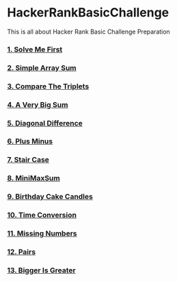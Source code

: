 # HackerRankBasicChallenge
This is all about Hacker Rank Basic Challenge Preparation

<h3><a href="https://github.com/AvinandanBose/HackerRankBasicChallenge/tree/main/SolveMeFirst"> 1. Solve Me First </h3>
<h3><a href="https://github.com/AvinandanBose/HackerRankBasicChallenge/tree/main/SimpleArraySum"> 2. Simple Array Sum </h3>
<h3><a href="https://github.com/AvinandanBose/HackerRankBasicChallenge/tree/main/CompareTheTriplets"> 3. Compare The Triplets </h3>
<h3><a href="https://github.com/AvinandanBose/HackerRankBasicChallenge/tree/main/AVeryBigSum"> 4. A Very Big Sum </h3>
<h3><a href="https://github.com/AvinandanBose/HackerRankBasicChallenge/tree/main/DiagonalDifference"> 5. Diagonal Difference </h3>
<h3><a href="https://github.com/AvinandanBose/HackerRankBasicChallenge/tree/main/PlusMinus"> 6. Plus Minus </h3>
<h3><a href="https://github.com/AvinandanBose/HackerRankBasicChallenge/tree/main/StairCase"> 7. Stair Case </h3>
<h3><a href="https://github.com/AvinandanBose/HackerRankBasicChallenge/tree/main/MiniMaxSum"> 8. MiniMaxSum </h3>
<h3><a href="https://github.com/AvinandanBose/HackerRankBasicChallenge/tree/main/Birthday%20Cake%20Candles"> 9. Birthday Cake Candles </h3>
<h3><a href="https://github.com/AvinandanBose/HackerRankBasicChallenge/tree/main/Time%20Conversion"> 10. Time Conversion </h3>
<h3><a href="https://github.com/AvinandanBose/HackerRankBasicChallenge/tree/main/Missing%20Numbers"> 11. Missing Numbers </h3>
<h3><a href="https://github.com/AvinandanBose/HackerRankBasicChallenge/tree/main/Pairs"> 12. Pairs </h3>
<h3><a href="https://github.com/AvinandanBose/HackerRankBasicChallenge/tree/main/Bigger%20is%20Greater"> 13. Bigger Is Greater </h3>


